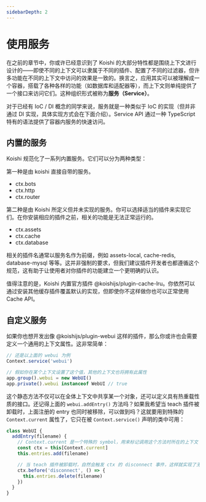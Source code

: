 ```yaml
---
sidebarDepth: 2
---
```


# 使用服务

在之前的章节中，你或许已经意识到了 Koishi 的大部分特性都是围绕上下文进行设计的——即使不同的上下文可以隶属于不同的插件、配置了不同的过滤器，但许多功能在不同的上下文中访问的效果是一致的。换言之，应用其实可以被理解成一个容器，搭载了各种各样的功能（如数据库和适配器等），而上下文则单纯提供了一个接口来访问它们。这种组织形式被称为**服务（Service）**。

对于已经有 IoC / DI 概念的同学来说，服务就是一种类似于 IoC 的实现（但并非通过 DI 实现，具体实现方式会在下面介绍）。Service API 通过一种 TypeScript 特有的语法提供了容器内服务的快速访问。

## 内置的服务

Koishi 规范化了一系列内置服务。它们可以分为两种类型：

第一种是由 koishi 直接自带的服务。

- ctx.bots
- ctx.http
- ctx.router

第二种是由 Koishi 所定义但并未实现的服务。你可以选择适当的插件来实现它们。在你安装相应的插件之前，相关的功能是无法正常运行的。

- ctx.assets
- ctx.cache
- ctx.database

相关的插件名通常以服务名作为前缀，例如 assets-local, cache-redis, database-mysql 等等。这并非强制的要求，但我们建议插件开发者也都遵循这个规范，这有助于让使用者对你插件的功能建立一个更明确的认识。

值得注意的是，Koishi 内置官方插件 @koishijs/plugin-cache-lru。你依然可以通过安装其他缓存插件覆盖默认的实现，但即使你不这样做你也可以正常使用 Cache API。

## 自定义服务

如果你也想开发出像 @koishijs/plugin-webui 这样的插件，那么你或许也会需要定义一个通用的上下文属性。这非常简单：

```js
// 还是以上面的 webui 为例
Context.service('webui')

// 假如你在某个上下文设置了这个值，其他的上下文也将拥有此属性
app.group().webui = new WebUI()
app.private().webui instanceof WebUI // true
```

这个静态方法不仅可以在全体上下文中共享某一个对象，还可以定义具有热重载性质的接口。还记得上面的 `webui.addEntry()` 方法吗？如果我希望当 teach 插件被卸载时，上面注册的 entry 也同时被移除，可以做到吗？这就要用到特殊的 `Context.current` 属性了，它只在被 `Context.service()` 声明的类中可用：

```js
class WebUI {
  addEntry(filename) {
    // Context.current 是一个特殊的 symbol，用来标记调用这个方法时所在的上下文
    const ctx = this[Context.current]
    this.entries.add(filename)

    // 当 teach 插件被卸载时，自然会触发 ctx 的 disconnect 事件，这样就实现了无副作用的方法
    ctx.before('disconnect', () => {
      this.entries.delete(filename)
    })
  }
}
```
